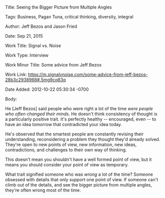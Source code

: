 Title:  Seeing the Bigger Picture from Multiple Angles

Tags:   Business, Pagan Tuna, critical thinking, diversity, integral

Author: Jeff Bezos and Jason Fried

Date:   Sep 21, 2015

Work Title: Signal vs. Noise

Work Type: Interview

Work Minor Title: Some advice from Jeff Bezos

Work Link: https://m.signalvnoise.com/some-advice-from-jeff-bezos-28b3c2938968#.5mg9cq83q

Date Added: 2012-10-22 05:30:34 -0700

Body: 

He [Jeff Bezos] said people who were right a lot of the time <em>were people who often changed their minds</em>. He doesn't think consistency of thought is a particularly positive trait. It's perfectly healthy -- encouraged, even -- to have an idea tomorrow that contradicted your idea today. 

He's observed that the smartest people are constantly revising their understanding, reconsidering a problem they thought they'd already solved. They're open to new points of view, new information, new ideas, contradictions, and challenges to their own way of thinking. 

This doesn't mean you shouldn't have a well formed point of view, but it means you should consider your point of view as temporary. 

What trait signified someone who was <em>wrong</em> a lot of the time? Someone obsessed with details that only support one point of view. If someone can't climb out of the details, and see the bigger picture from multiple angles, they're often wrong most of the time.
